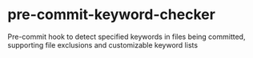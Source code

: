 # pre-commit-keyword-checker
Pre-commit hook to detect specified keywords in files being committed, supporting file exclusions and customizable keyword lists

